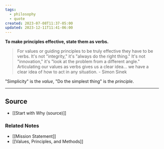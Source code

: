 ```yaml
---
tags:
  - philosophy
  - quote
created: 2023-07-08T11:37-05:00
updated: 2023-12-11T11:41-06:00
---
```

**To make principles effective, state them as verbs.**

> For values or guiding principles to be truly effective they have to be verbs. It's not "integrity," it's "always do the right thing." It's not "innovation," it's "look at the problem from a different angle." Articulating our values as verbs gives us a clear idea... we have a clear idea of how to act in any situation. - Simon Sinek
> 

"Simplicity" is the *value*, "Do the simplest thing" is the *principle*. 

---

## Source
- [[Start with Why (source)]]

### Related Notes
- [[Mission Statement]]
- [[Values, Principles, and Methods]]